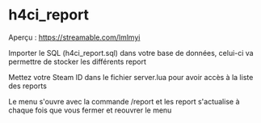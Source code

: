 # h4ci_report
 
Aperçu : https://streamable.com/lmlmyi


Importer le SQL (h4ci_report.sql) dans votre base de données, celui-ci va permettre de stocker les différents report


Mettez votre Steam ID dans le fichier server.lua pour avoir accès à la liste des reports

Le menu s'ouvre avec la commande /report et les report s'actualise à chaque fois que vous fermer et reouvrer le menu
